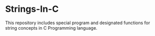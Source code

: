 # Strings-In-C
This repository includes special program and designated functions for string concepts in C Programming language.

